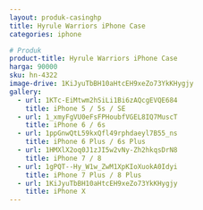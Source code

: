 ```yaml
---
layout: produk-casinghp
title: Hyrule Warriors iPhone Case
categories: iphone

# Produk
product-title: Hyrule Warriors iPhone Case
harga: 90000
sku: hn-4322
image-drive: 1KiJyuTbBH10aHtcEH9xeZo73YkKHygjy
gallery:
  - url: 1KTc-EiMtwm2hSiLi1Bi6zAQcgEVQE684
    title: iPhone 5 / 5s / SE
  - url: 1_xmyFgVU0eFsFPHoubfVGEL8IQ7MuscT
    title: iPhone 6 / 6s
  - url: 1ppGnwQtL59kxQfl49rphdaeyl7B55_ns
    title: iPhone 6 Plus / 6s Plus
  - url: 1HMXlX2oq0J1zJI5w2vNy-Zh2hkqsDrN8
    title: iPhone 7 / 8
  - url: 1gPQT--Hy_W1w_ZwM1XpKIoXuokA0Idyi
    title: iPhone 7 Plus / 8 Plus
  - url: 1KiJyuTbBH10aHtcEH9xeZo73YkKHygjy
    title: iPhone X
---
```

